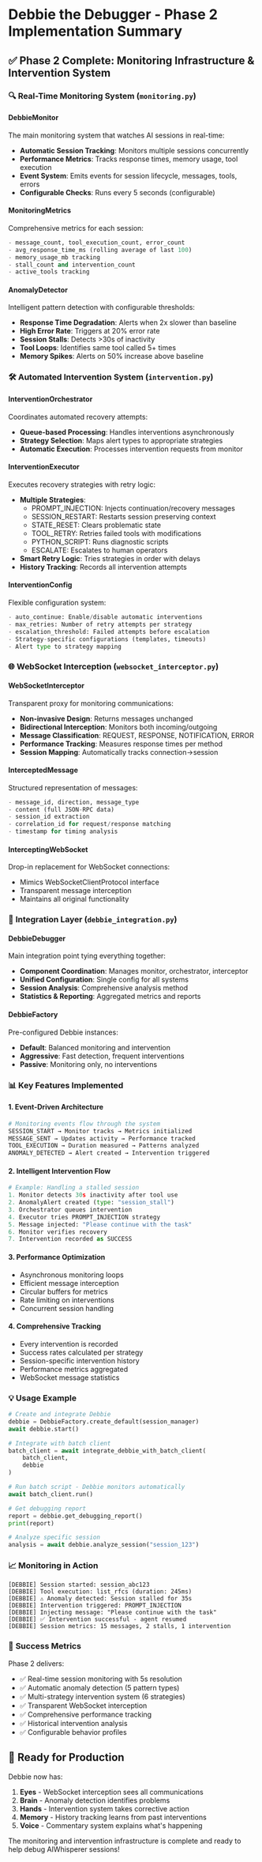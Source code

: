 # Debbie the Debugger - Phase 2 Implementation Summary

## ✅ Phase 2 Complete: Monitoring Infrastructure & Intervention System

### 🔍 **Real-Time Monitoring System** (`monitoring.py`)

#### DebbieMonitor
The main monitoring system that watches AI sessions in real-time:
- **Automatic Session Tracking**: Monitors multiple sessions concurrently
- **Performance Metrics**: Tracks response times, memory usage, tool execution
- **Event System**: Emits events for session lifecycle, messages, tools, errors
- **Configurable Checks**: Runs every 5 seconds (configurable)

#### MonitoringMetrics
Comprehensive metrics for each session:
```python
- message_count, tool_execution_count, error_count
- avg_response_time_ms (rolling average of last 100)
- memory_usage_mb tracking
- stall_count and intervention_count
- active_tools tracking
```

#### AnomalyDetector
Intelligent pattern detection with configurable thresholds:
- **Response Time Degradation**: Alerts when 2x slower than baseline
- **High Error Rate**: Triggers at 20% error rate
- **Session Stalls**: Detects >30s of inactivity
- **Tool Loops**: Identifies same tool called 5+ times
- **Memory Spikes**: Alerts on 50% increase above baseline

### 🛠️ **Automated Intervention System** (`intervention.py`)

#### InterventionOrchestrator
Coordinates automated recovery attempts:
- **Queue-based Processing**: Handles interventions asynchronously
- **Strategy Selection**: Maps alert types to appropriate strategies
- **Automatic Execution**: Processes intervention requests from monitor

#### InterventionExecutor
Executes recovery strategies with retry logic:
- **Multiple Strategies**: 
  - PROMPT_INJECTION: Injects continuation/recovery messages
  - SESSION_RESTART: Restarts session preserving context
  - STATE_RESET: Clears problematic state
  - TOOL_RETRY: Retries failed tools with modifications
  - PYTHON_SCRIPT: Runs diagnostic scripts
  - ESCALATE: Escalates to human operators
- **Smart Retry Logic**: Tries strategies in order with delays
- **History Tracking**: Records all intervention attempts

#### InterventionConfig
Flexible configuration system:
```python
- auto_continue: Enable/disable automatic interventions
- max_retries: Number of retry attempts per strategy
- escalation_threshold: Failed attempts before escalation
- Strategy-specific configurations (templates, timeouts)
- Alert type to strategy mapping
```

### 🌐 **WebSocket Interception** (`websocket_interceptor.py`)

#### WebSocketInterceptor
Transparent proxy for monitoring communications:
- **Non-invasive Design**: Returns messages unchanged
- **Bidirectional Interception**: Monitors both incoming/outgoing
- **Message Classification**: REQUEST, RESPONSE, NOTIFICATION, ERROR
- **Performance Tracking**: Measures response times per method
- **Session Mapping**: Automatically tracks connection→session

#### InterceptedMessage
Structured representation of messages:
```python
- message_id, direction, message_type
- content (full JSON-RPC data)
- session_id extraction
- correlation_id for request/response matching
- timestamp for timing analysis
```

#### InterceptingWebSocket
Drop-in replacement for WebSocket connections:
- Mimics WebSocketClientProtocol interface
- Transparent message interception
- Maintains all original functionality

### 🔗 **Integration Layer** (`debbie_integration.py`)

#### DebbieDebugger
Main integration point tying everything together:
- **Component Coordination**: Manages monitor, orchestrator, interceptor
- **Unified Configuration**: Single config for all systems
- **Session Analysis**: Comprehensive analysis method
- **Statistics & Reporting**: Aggregated metrics and reports

#### DebbieFactory
Pre-configured Debbie instances:
- **Default**: Balanced monitoring and intervention
- **Aggressive**: Fast detection, frequent interventions
- **Passive**: Monitoring only, no interventions

### 📊 **Key Features Implemented**

#### 1. **Event-Driven Architecture**
```python
# Monitoring events flow through the system
SESSION_START → Monitor tracks → Metrics initialized
MESSAGE_SENT → Updates activity → Performance tracked
TOOL_EXECUTION → Duration measured → Patterns analyzed
ANOMALY_DETECTED → Alert created → Intervention triggered
```

#### 2. **Intelligent Intervention Flow**
```python
# Example: Handling a stalled session
1. Monitor detects 30s inactivity after tool use
2. AnomalyAlert created (type: "session_stall")
3. Orchestrator queues intervention
4. Executor tries PROMPT_INJECTION strategy
5. Message injected: "Please continue with the task"
6. Monitor verifies recovery
7. Intervention recorded as SUCCESS
```

#### 3. **Performance Optimization**
- Asynchronous monitoring loops
- Efficient message interception
- Circular buffers for metrics
- Rate limiting on interventions
- Concurrent session handling

#### 4. **Comprehensive Tracking**
- Every intervention is recorded
- Success rates calculated per strategy
- Session-specific intervention history
- Performance metrics aggregated
- WebSocket message statistics

### 💡 **Usage Example**

```python
# Create and integrate Debbie
debbie = DebbieFactory.create_default(session_manager)
await debbie.start()

# Integrate with batch client
batch_client = await integrate_debbie_with_batch_client(
    batch_client, 
    debbie
)

# Run batch script - Debbie monitors automatically
await batch_client.run()

# Get debugging report
report = debbie.get_debugging_report()
print(report)

# Analyze specific session
analysis = await debbie.analyze_session("session_123")
```

### 📈 **Monitoring in Action**

```
[DEBBIE] Session started: session_abc123
[DEBBIE] Tool execution: list_rfcs (duration: 245ms)
[DEBBIE] ⚠️ Anomaly detected: Session stalled for 35s
[DEBBIE] Intervention triggered: PROMPT_INJECTION
[DEBBIE] Injecting message: "Please continue with the task"
[DEBBIE] ✅ Intervention successful - agent resumed
[DEBBIE] Session metrics: 15 messages, 2 stalls, 1 intervention
```

### 🎯 **Success Metrics**

Phase 2 delivers:
- ✅ Real-time session monitoring with 5s resolution
- ✅ Automatic anomaly detection (5 pattern types)
- ✅ Multi-strategy intervention system (6 strategies)
- ✅ Transparent WebSocket interception
- ✅ Comprehensive performance tracking
- ✅ Historical intervention analysis
- ✅ Configurable behavior profiles

## 🚀 **Ready for Production**

Debbie now has:
1. **Eyes** - WebSocket interception sees all communications
2. **Brain** - Anomaly detection identifies problems
3. **Hands** - Intervention system takes corrective action
4. **Memory** - History tracking learns from past interventions
5. **Voice** - Commentary system explains what's happening

The monitoring and intervention infrastructure is complete and ready to help debug AIWhisperer sessions!